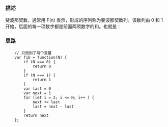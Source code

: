 ### 描述

斐波那契数，通常用 F(n) 表示，形成的序列称为斐波那契数列。该数列由 0 和 1 开始，后面的每一项数字都是前面两项数字的和。也就是：

### 思路

```
    // 只用到了两个变量
    var fib = function(N) {
        if (N === 0) {
            return 0
        }
        if (N === 1) {
            return 1
        }
        var last = 0
        var next = 1
        for (let i = 2; i <= N; i++ ) {
            next += last
            last = next - last
        }
        return next
    };
```